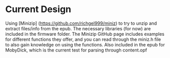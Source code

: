 # Current Design
Using [Minizip] (https://github.com/richgel999/miniz) to try to unzip and extract files/info from the epub. The necessary libraries (for now) are included in the firmware folder. The Minizip GitHub page includes examples for different functions they offer, and you can read through the miniz.h file to also gain knowledge on using the functions. Also included in the epub for MobyDick, which is the current test for parsing through content.opf

